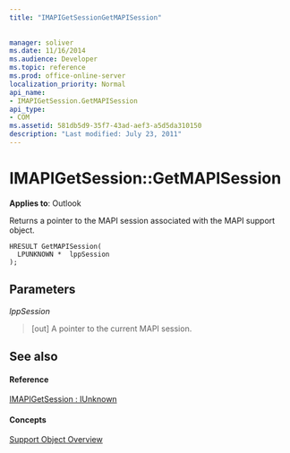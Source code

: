```yaml
---
title: "IMAPIGetSessionGetMAPISession"
 
 
manager: soliver
ms.date: 11/16/2014
ms.audience: Developer
ms.topic: reference
ms.prod: office-online-server
localization_priority: Normal
api_name:
- IMAPIGetSession.GetMAPISession
api_type:
- COM
ms.assetid: 581db5d9-35f7-43ad-aef3-a5d5da310150
description: "Last modified: July 23, 2011"
---
```


# IMAPIGetSession::GetMAPISession

  
  
**Applies to**: Outlook 
  
Returns a pointer to the MAPI session associated with the MAPI support object.
  
```
HRESULT GetMAPISession(
  LPUNKNOWN *  lppSession
);
```

## Parameters

 _lppSession_
  
> [out] A pointer to the current MAPI session.
    
## See also

#### Reference

[IMAPIGetSession : IUnknown](imapigetsessioniunknown.md)
#### Concepts

[Support Object Overview](support-object-overview.md)

